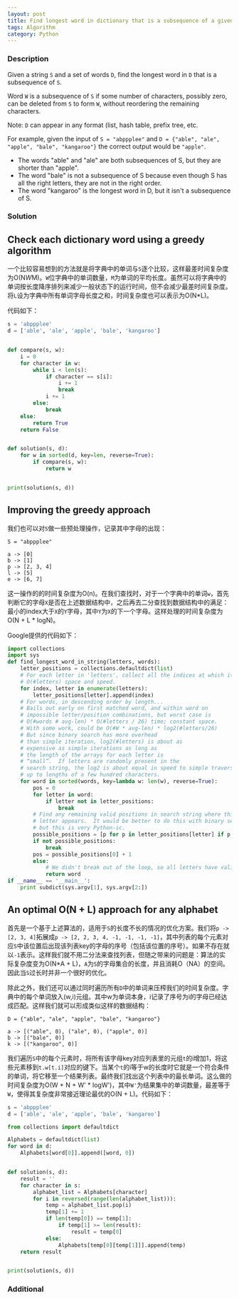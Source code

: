 ```yaml
---
layout: post
title: Find longest word in dictionary that is a subsequence of a given string
tags: Algorithm
category: Python
---
```



### Description
Given a string `S` and a set of words `D`, find the longest word in `D` that is a subsequence of `S`.

Word `W` is a subsequence of `S` if some number of characters, possibly zero, can be deleted from `S` to form `W`, without reordering the remaining characters.

Note: `D` can appear in any format (list, hash table, prefix tree, etc.

For example, given the input of `S = "abppplee"` and `D = {"able", "ale", "apple", "bale", "kangaroo"}` the correct output would be `"apple"`.

* The words "able" and "ale" are both subsequences of S, but they are shorter than "apple".
* The word "bale" is not a subsequence of S because even though S has all the right letters, they are not in the right order.
* The word "kangaroo" is the longest word in D, but it isn't a subsequence of S.


### Solution
## Check each dictionary word using a greedy algorithm
一个比较容易想到的方法就是将字典中的单词与`S`逐个比较，这样最差时间复杂度为O(N*W*M)。`W`位字典中的单词数量，`M`为单词的平均长度。虽然可以将字典中的单词按长度降序排列来减少一般状态下的运行时间，但不会减少最差时间复杂度。将`L`设为字典中所有单词字母长度之和，时间复杂度也可以表示为O(N*L)。

代码如下：

```python
s = 'abppplee'
d = ['able', 'ale', 'apple', 'bale', 'kangaroo']


def compare(s, w):
    i = 0
    for character in w:
        while i < len(s):
            if character == s[i]:
                i += 1
                break
            i += 1
        else:
            break
    else:
        return True
    return False


def solution(s, d):
    for w in sorted(d, key=len, reverse=True):
        if compare(s, w):
            return w


print(solution(s, d))
```

## Improving the greedy approach
我们也可以对`S`做一些预处理操作，记录其中字母的出现：

```
S = "abppplee"

a -> [0]
b -> [1]
p -> [2, 3, 4]
l -> [5]
e -> [6, 7]
```

这一操作的的时间复杂度为O(n)。在我们查找时，对于一个字典中的单词`w`，首先判断它的字母`X`是否在上述数据结构中，之后再去二分查找到数据结构中的满足：最小的index大于`X`的`Y`字母，其中`Y`为`X`的下一个字母。这样处理的时间复杂度为O(N + L * logN)。

Google提供的代码如下：

```python
import collections
import sys
def find_longest_word_in_string(letters, words):
    letter_positions = collections.defaultdict(list)
    # For each letter in 'letters', collect all the indices at which it appears.
    # O(#letters) space and speed.
    for index, letter in enumerate(letters):
        letter_positions[letter].append(index)
    # For words, in descending order by length...
    # Bails out early on first matched word, and within word on
    # impossible letter/position combinations, but worst case is
    # O(#words # avg-len) * O(#letters / 26) time; constant space.
    # With some work, could be O(#W * avg-len) * log2(#letters/26)
    # But since binary search has more overhead
    # than simple iteration, log2(#letters) is about as
    # expensive as simple iterations as long as
    # the length of the arrays for each letter is
    # “small”.  If letters are randomly present in the
    # search string, the log2 is about equal in speed to simple traversal
    # up to lengths of a few hundred characters.              
    for word in sorted(words, key=lambda w: len(w), reverse=True):
        pos = 0
        for letter in word:
            if letter not in letter_positions:
                break
        # Find any remaining valid positions in search string where this
        # letter appears.  It would be better to do this with binary search,
        # but this is very Python-ic.
        possible_positions = [p for p in letter_positions[letter] if p >= pos]
        if not possible_positions:
            break
        pos = possible_positions[0] + 1
        else:
            # We didn't break out of the loop, so all letters have valid positions  
            return word
if __name__ == '__main__':
    print subdict(sys.argv[1], sys.argv[2:])
```

## An optimal O(N + L) approach for any alphabet
首先是一个基于上述算法的，适用于`S`的长度不长的情况的优化方案。我们将`p -> [2, 3, 4]`拓展成`p -> [2, 2, 3, 4, -1, -1, -1, -1]`，其中列表的每个元素对应`S`中该位置后出现该列表key的字母的序号（包括该位置的序号）。如果不存在就以`-1`表示。这样我们就不用二分法来查找列表，但随之带来的问题是：算法的实际复杂度变为O(N*A + L)，`A`为`S`的字母集合的长度，并且消耗O（NA）的空间。因此当`S`过长时并非一个很好的优化。

除此之外，我们还可以通过同时遍历所有`D`中的单词来压榨我们的时间复杂度。字典中的每个单词放入(w,i)元组。其中w为单词本身，i记录了序号为i的字母已经达成匹配。这样我们就可以形成类似这样的数据结构：

```
D = {"able", "ale", "apple", "bale", "kangaroo"}

a -> [("able", 0), ("ale", 0), ("apple", 0)]
b -> [("bale", 0)]
k -> [("kangaroo", 0)]
```

我们遍历`S`中的每个元素时，将所有该字母key对应列表里的元组`t`的i增加1，将这些元素移到`t.w[t.i]`对应的键下。当某个`t`的i等于w的长度时它就是一个符合条件的单词，将它移至一个结果列表。最终我们找出这个列表中的最长单词。这么做的时间复杂度为O(W + N + W' * logW')，其中`W'`为结果集中的单词数量，最差等于`W`，使得其复杂度非常接近理论最优的O(N + L)。代码如下：

```python
s = 'abppplee'
d = ['able', 'ale', 'apple', 'bale', 'kangaroo']

from collections import defaultdict

Alphabets = defaultdict(list)
for word in d:
    Alphabets[word[0]].append([word, 0])


def solution(s, d):
    result = ''
    for character in s:
        alphabet_list = Alphabets[character]
        for i in reversed(range(len(alphabet_list))):
            temp = alphabet_list.pop(i)
            temp[1] += 1
            if len(temp[0]) == temp[1]:
                if temp[1] >= len(result):
                    result = temp[0]
            else:
                Alphabets[temp[0][temp[1]]].append(temp)
    return result


print(solution(s, d))
```

### Additional
